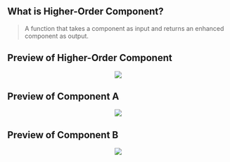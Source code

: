 ## What is Higher-Order Component?
>  A function that takes a component as input and returns an enhanced component as output.
## Preview of Higher-Order Component
<div align="center" overflow="hidden">
  <img src="https://iili.io/JnCIgHu.png" width="auto" height="auto"/>
</div>

## Preview of Component A
<div align="center" overflow="hidden">
  <img src="https://iili.io/JnCTbB2.png" width="auto" height="auto"/>
</div>

## Preview of Component B
<div align="center" overflow="hidden">
  <img src="https://iili.io/JnC51v1.png" width="auto" height="auto"/>
</div>

